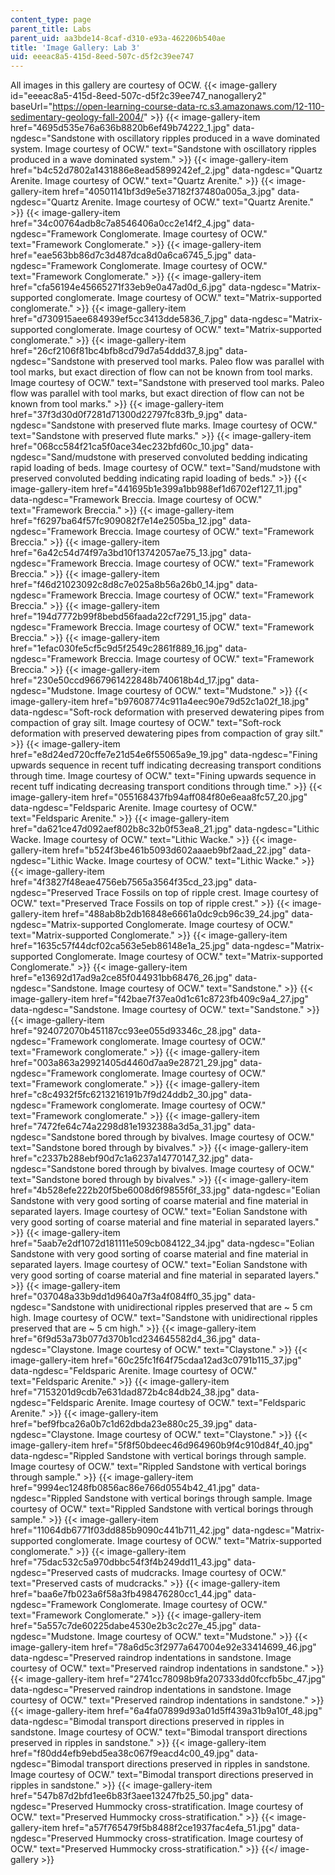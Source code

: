 ```yaml
---
content_type: page
parent_title: Labs
parent_uid: aa3bde14-8caf-d310-e93a-462206b540ae
title: 'Image Gallery: Lab 3'
uid: eeeac8a5-415d-8eed-507c-d5f2c39ee747
---
```


All images in this gallery are courtesy of OCW.
{{< image-gallery id="eeeac8a5-415d-8eed-507c-d5f2c39ee747_nanogallery2" baseUrl="https://open-learning-course-data-rc.s3.amazonaws.com/12-110-sedimentary-geology-fall-2004/" >}}
{{< image-gallery-item href="4695d535e76a636b8820b6ef49b74222_1.jpg" data-ngdesc="Sandstone with oscillatory ripples produced in a wave dominated system. Image courtesy of OCW." text="Sandstone with oscillatory ripples produced in a wave dominated system." >}}
{{< image-gallery-item href="b4c52d7802a1431886e8ead5899242ef_2.jpg" data-ngdesc="Quartz Arenite. Image courtesy of OCW." text="Quartz Arenite." >}}
{{< image-gallery-item href="40501141bf3d9e5e37182f37480a005a_3.jpg" data-ngdesc="Quartz Arenite. Image courtesy of OCW." text="Quartz Arenite." >}}
{{< image-gallery-item href="34c00764adb8c7a8546406a0cc2e14f2_4.jpg" data-ngdesc="Framework Conglomerate. Image courtesy of OCW." text="Framework Conglomerate." >}}
{{< image-gallery-item href="eae563bb86d7c3d487dca8d0a6ca6745_5.jpg" data-ngdesc="Framework Conglomerate. Image courtesy of OCW." text="Framework Conglomerate." >}}
{{< image-gallery-item href="cfa56194e45665271f33eb9e0a47ad0d_6.jpg" data-ngdesc="Matrix-supported conglomerate. Image courtesy of OCW." text="Matrix-supported conglomerate." >}}
{{< image-gallery-item href="d730915aee684939ef5cc3413dde5836_7.jpg" data-ngdesc="Matrix-supported conglomerate. Image courtesy of OCW." text="Matrix-supported conglomerate." >}}
{{< image-gallery-item href="26cf2106f81bc4bfb8cd79d7a54ddd37_8.jpg" data-ngdesc="Sandstone with preserved tool marks. Paleo flow was parallel with tool marks, but exact direction of flow can not be known from tool marks. Image courtesy of OCW." text="Sandstone with preserved tool marks. Paleo flow was parallel with tool marks, but exact direction of flow can not be known from tool marks." >}}
{{< image-gallery-item href="37f3d30d0f7281d71300d22797fc83fb_9.jpg" data-ngdesc="Sandstone with preserved flute marks. Image courtesy of OCW." text="Sandstone with preserved flute marks." >}}
{{< image-gallery-item href="068cc584f21ca5f0ace34ec232bfd60c_10.jpg" data-ngdesc="Sand/mudstone with preserved convoluted bedding indicating rapid loading of beds. Image courtesy of OCW." text="Sand/mudstone with preserved convoluted bedding indicating rapid loading of beds." >}}
{{< image-gallery-item href="441695b1e399a1bb988ef1d6702ef127_11.jpg" data-ngdesc="Framework Breccia. Image courtesy of OCW." text="Framework Breccia." >}}
{{< image-gallery-item href="f6297ba64f57fc909082f7e14e2505ba_12.jpg" data-ngdesc="Framework Breccia. Image courtesy of OCW." text="Framework Breccia." >}}
{{< image-gallery-item href="6a42c54d74f97a3bd10f13742057ae75_13.jpg" data-ngdesc="Framework Breccia. Image courtesy of OCW." text="Framework Breccia." >}}
{{< image-gallery-item href="f46d21023092c8d8c7e025a8b56a26b0_14.jpg" data-ngdesc="Framework Breccia. Image courtesy of OCW." text="Framework Breccia." >}}
{{< image-gallery-item href="194d7772b99f8bebd56faada22cf7291_15.jpg" data-ngdesc="Framework Breccia. Image courtesy of OCW." text="Framework Breccia." >}}
{{< image-gallery-item href="1efac030fe5cf5c9d5f2549c2861f889_16.jpg" data-ngdesc="Framework Breccia. Image courtesy of OCW." text="Framework Breccia." >}}
{{< image-gallery-item href="230e50ccd9667961422848b740618b4d_17.jpg" data-ngdesc="Mudstone. Image courtesy of OCW." text="Mudstone." >}}
{{< image-gallery-item href="b97608774c911a4eec90e79d52c1a02f_18.jpg" data-ngdesc="Soft-rock deformation with preserved dewatering pipes from compaction of gray silt. Image courtesy of OCW." text="Soft-rock deformation with preserved dewatering pipes from compaction of gray silt." >}}
{{< image-gallery-item href="e8d24ed720cffe7e21d54e6f55065a9e_19.jpg" data-ngdesc="Fining upwards sequence in recent tuff indicating decreasing transport conditions through time. Image courtesy of OCW." text="Fining upwards sequence in recent tuff indicating decreasing transport conditions through time." >}}
{{< image-gallery-item href="055168437fb94aff084f80e6eaa8fc57_20.jpg" data-ngdesc="Feldsparic Arenite. Image courtesy of OCW." text="Feldsparic Arenite." >}}
{{< image-gallery-item href="da621ce47d092aef802b8c32b0f53ea8_21.jpg" data-ngdesc="Lithic Wacke. Image courtesy of OCW." text="Lithic Wacke." >}}
{{< image-gallery-item href="b524f3be461b5093d602aaaeb9bf2aad_22.jpg" data-ngdesc="Lithic Wacke. Image courtesy of OCW." text="Lithic Wacke." >}}
{{< image-gallery-item href="4f3827f48eae4756eb7565a3564f35cd_23.jpg" data-ngdesc="Preserved Trace Fossils on top of ripple crest. Image courtesy of OCW." text="Preserved Trace Fossils on top of ripple crest." >}}
{{< image-gallery-item href="488ab8b2db16848e6661a0dc9cb96c39_24.jpg" data-ngdesc="Matrix-supported Conglomerate. Image courtesy of OCW." text="Matrix-supported Conglomerate." >}}
{{< image-gallery-item href="1635c57f44dcf02ca563e5eb86148e1a_25.jpg" data-ngdesc="Matrix-supported Conglomerate. Image courtesy of OCW." text="Matrix-supported Conglomerate." >}}
{{< image-gallery-item href="e13692d17ad9a2ce85f044931bb68476_26.jpg" data-ngdesc="Sandstone. Image courtesy of OCW." text="Sandstone." >}}
{{< image-gallery-item href="f42bae7f37ea0d1c61c8723fb409c9a4_27.jpg" data-ngdesc="Sandstone. Image courtesy of OCW." text="Sandstone." >}}
{{< image-gallery-item href="924072070b451187cc93ee055d93346c_28.jpg" data-ngdesc="Framework conglomerate. Image courtesy of OCW." text="Framework conglomerate." >}}
{{< image-gallery-item href="003a863a29921405d4460d7aa9e28721_29.jpg" data-ngdesc="Framework conglomerate. Image courtesy of OCW." text="Framework conglomerate." >}}
{{< image-gallery-item href="c8c4932f5fc6213216191b7f9d24ddb2_30.jpg" data-ngdesc="Framework conglomerate. Image courtesy of OCW." text="Framework conglomerate." >}}
{{< image-gallery-item href="7472fe64c74a2298d81e1932388a3d5a_31.jpg" data-ngdesc="Sandstone bored through by bivalves. Image courtesy of OCW." text="Sandstone bored through by bivalves." >}}
{{< image-gallery-item href="c2337b288ebf90d7c1a6237a14770147_32.jpg" data-ngdesc="Sandstone bored through by bivalves. Image courtesy of OCW." text="Sandstone bored through by bivalves." >}}
{{< image-gallery-item href="4b528efe222b20f5be6008d6f9855f6f_33.jpg" data-ngdesc="Eolian Sandstone with very good sorting of coarse material and fine material in separated layers. Image courtesy of OCW." text="Eolian Sandstone with very good sorting of coarse material and fine material in separated layers." >}}
{{< image-gallery-item href="5aab7e2df1072d181111e509cb084122_34.jpg" data-ngdesc="Eolian Sandstone with very good sorting of coarse material and fine material in separated layers. Image courtesy of OCW." text="Eolian Sandstone with very good sorting of coarse material and fine material in separated layers." >}}
{{< image-gallery-item href="037048a33b9dd1d9640a7f3a4f084ff0_35.jpg" data-ngdesc="Sandstone with unidirectional ripples preserved that are ~ 5 cm high. Image courtesy of OCW." text="Sandstone with unidirectional ripples preserved that are ~ 5 cm high." >}}
{{< image-gallery-item href="6f9d53a73b077d370b1cd234645582d4_36.jpg" data-ngdesc="Claystone. Image courtesy of OCW." text="Claystone." >}}
{{< image-gallery-item href="60c25fc1f64f75cdaa12ad3c0791b115_37.jpg" data-ngdesc="Feldsparic Arenite. Image courtesy of OCW." text="Feldsparic Arenite." >}}
{{< image-gallery-item href="7153201d9cdb7e631dad872b4c84db24_38.jpg" data-ngdesc="Feldsparic Arenite. Image courtesy of OCW." text="Feldsparic Arenite." >}}
{{< image-gallery-item href="bef9fbca26a0b7c1d62dbda23e880c25_39.jpg" data-ngdesc="Claystone. Image courtesy of OCW." text="Claystone." >}}
{{< image-gallery-item href="5f8f50bdeec46d964960b9f4c910d84f_40.jpg" data-ngdesc="Rippled Sandstone with vertical borings through sample. Image courtesy of OCW." text="Rippled Sandstone with vertical borings through sample." >}}
{{< image-gallery-item href="9994ec1248fb0856ac86e766d0554b42_41.jpg" data-ngdesc="Rippled Sandstone with vertical borings through sample. Image courtesy of OCW." text="Rippled Sandstone with vertical borings through sample." >}}
{{< image-gallery-item href="11064db6771f03dd885b9090c441b711_42.jpg" data-ngdesc="Matrix-supported conglomerate. Image courtesy of OCW." text="Matrix-supported conglomerate." >}}
{{< image-gallery-item href="75dac532c5a970dbbc54f3f4b249dd11_43.jpg" data-ngdesc="Preserved casts of mudcracks. Image courtesy of OCW." text="Preserved casts of mudcracks." >}}
{{< image-gallery-item href="baa6e7fb023a6f58a3fb498476280cc1_44.jpg" data-ngdesc="Framework Conglomerate. Image courtesy of OCW." text="Framework Conglomerate." >}}
{{< image-gallery-item href="5a557c7de60225dabe4530e2b3c2c27e_45.jpg" data-ngdesc="Mudstone. Image courtesy of OCW." text="Mudstone." >}}
{{< image-gallery-item href="78a6d5c3f2977a647004e92e33414699_46.jpg" data-ngdesc="Preserved raindrop indentations in sandstone. Image courtesy of OCW." text="Preserved raindrop indentations in sandstone." >}}
{{< image-gallery-item href="2741cc78098b9fa207333dd0fccfb5bc_47.jpg" data-ngdesc="Preserved raindrop indentations in sandstone. Image courtesy of OCW." text="Preserved raindrop indentations in sandstone." >}}
{{< image-gallery-item href="6a4fa07899d93a01d5ff439a31b9a10f_48.jpg" data-ngdesc="Bimodal transport directions preserved in ripples in sandstone. Image courtesy of OCW." text="Bimodal transport directions preserved in ripples in sandstone." >}}
{{< image-gallery-item href="f80dd4efb9ebd5ea38c067f9eacd4c00_49.jpg" data-ngdesc="Bimodal transport directions preserved in ripples in sandstone. Image courtesy of OCW." text="Bimodal transport directions preserved in ripples in sandstone." >}}
{{< image-gallery-item href="547b87d2bfd1ee6b83f3aee13247fb25_50.jpg" data-ngdesc="Preserved Hummocky cross-stratification. Image courtesy of OCW." text="Preserved Hummocky cross-stratification." >}}
{{< image-gallery-item href="a57f765479f5b8488f2ce1937fac4efa_51.jpg" data-ngdesc="Preserved Hummocky cross-stratification. Image courtesy of OCW." text="Preserved Hummocky cross-stratification." >}}
{{</ image-gallery >}}